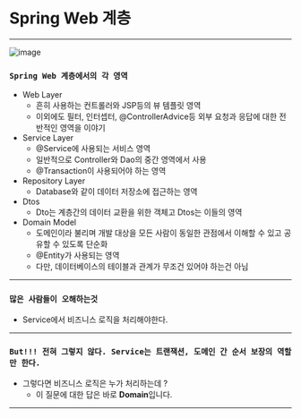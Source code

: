 # Spring Web 계층 

-----------------
![image](https://user-images.githubusercontent.com/109537583/200317098-3ba3332e-d4d9-46df-b633-2d6f69c91ff4.png)
### `Spring Web 계층에서의 각 영역`
- Web Layer
  - 흔히 사용하는 컨트롤러와 JSP등의 뷰 템플릿 영역
  - 이외에도 필터, 인터셉터, @ControllerAdvice등 외부 요청과 응답에 대한 전반적인 영역을 이야기
- Service Layer
  - @Service에 사용되는 서비스 영역
  - 일반적으로 Controller와 Dao의 중간 영역에서 사용
  - @Transaction이 사용되어야 하는 영역
- Repository Layer
  - Database와 같이 데이터 저장소에 접근하는 영역
- Dtos
  - Dto는 계층간의 데이터 교환을 위한 객체고 Dtos는 이들의 영역
- Domain Model
  - 도메인이라 불리며 개발 대상을 모든 사람이 동일한 관점에서 이해할 수 있고 공유할 수 있도록 단순화
  - @Entity가 사용되는 영역
  - 다만, 데이터베이스의 테이블과 관계가 무조건 있어야 하는건 아님
---
### `많은 사람들이 오해하는것`
- Service에서 비즈니스 로직을 처리해야한다.
---
### `But!!! 전혀 그렇지 않다. Service는 트랜잭션, 도메인 간 순서 보장의 역할만 한다.`
- 그렇다면 비즈니스 로직은 누가 처리하는데 ?
  - 이 질문에 대한 답은 바로 **Domain**입니다.
---
